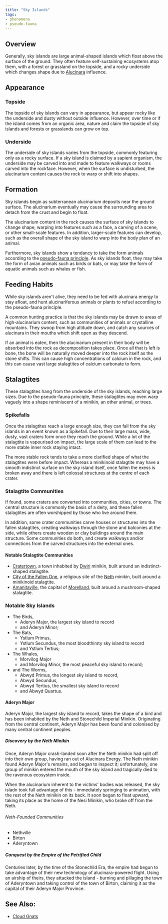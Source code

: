 ```yaml
---
title: "Sky Islands"
tags:
- phenomena
- pseudo-fauna
---
```

## Overview
Generally, sky islands are large animal-shaped islands which float above the surface of the ground. They often feature self-sustaining ecosystems atop them, with a forest or grassland on the topside, and a rocky underside which changes shape due to [Alucinara](phenomena/alucinara.md) influence.

## Appearance
### Topside
The topside of sky islands can vary in appearance, but appear rocky like the underside and dusty without outside influence. However, over time or if the island comes from an organic area, nature and claim the topside of sky islands and forests or grasslands can grow on top.

### Underside
The underside of sky islands varies from the topside, commonly featuring only as a rocky surface. If a sky island is claimed by a sapient organism, the underside may be carved into and made to feature walkways or rooms carved into the rockface. However, when the surface is undisturbed, the alucinarium content causes the rock to warp or shift into shapes.

## Formation
Sky islands begin as subterranean alucinarium deposits near the ground surface. The alucinarium eventually may cause the surrounding area to detach from the crust and begin to float.

The alucinarium content in the rock causes the surface of sky islands to change shape, warping into features such as a face, a carving of a scene, or other small-scale features. In addition, larger-scale features can develop, such as the overall shape of the sky island to warp into the body plan of an animal.

Furthermore, sky islands show a tendancy to take the form animals according to the [pseudo-fauna principle](phenomena/pseudo-fauna-principle.md). As sky islands float, they may take the form of avian animals such as birds or bats, or may take the form of aquatic animals such as whales or fish.

## Feeding Habits
While sky islands aren't alive, they need to be fed with alucinara energy to stay afloat, and hunt alucinariferous animals or plants to refuel according to the pseudo-fauna principle.

A common hunting practice is that the sky islands may be drawn to areas of high-alucinarium content, such as communities of animals or crystalline mountains. They swoop from high altitude  down, and catch any sources of alucinara in their mouths which shift open as they descend.

If an animal is eaten, then the alucinarium present in their body will be absorbed into the rock as decomposition takes place. Once all that is left is bone, the bone will be naturally moved deeper into the rock itself as the stone shifts. This can cause high concentrations of calcium in the rock, and this can cause vast large stalagtites of calcium carbonate to form.

## Stalagtites
These stalagtites hang from the underside of the sky islands, reaching large sizes. Due to the pseudo-fauna principle, these stalagtites may even warp vaguely into a shape reminiscent of a minikin, an other animal, or trees.

### Spikefalls
Once the stalagtites reach a large enough size, they can fall from the sky islands in an event known as a Spikefall. Due to their large mass, wide, dusty, vast craters form once they reach the ground. While a lot of the stalagtite is vapourised on impact, the large scale of them can lead to the more stable inner rock staying intact.

The more stable rock tends to take a more clarified shape of what the stalagtites were before impact. Whereas a minikinoid stalagtite may have a smooth indistinct surface on the sky island itself, once fallen the exess is broken away and there is left colossal structures at the centre of each crater.

### Stalagtite Communities
If found, some craters are converted into communities, cities, or towns. The central structure is commonly the basis of a deity, and these fallen stalagtites are often worshipped by those who live around them.

In addition, some crater communities carve houses or structures into the fallen stalagtites, creating walkways through the stone and balconies at the side, while others create wooden or clay buildings around the main structure. Some communities do both, and create walkways and/or connections from the carved structures into the external ones.

#### Notable Stalagtite Communities
- [Cratertown](locations/cratertown.md), a town inhabited by [Dwiri](cultures/dwiri.md) minikin, built around an indistinct-shaped stalagtite.
- [City of the Fallen One](locations/city-of-the-fallen-one.md), a religious site of the [Neth](cultures/neth.md) minikin, built around a minikinoid stalagtite.
- [Amanitaville](locations/amanitaville.md), the capital of [Morelland](locations/morelland.md), built around a mushroom-shaped stalagtite.

### Notable Sky Islands
- The Birds,
	- Aderyn Major, the largest sky island to record
	- and Aderyn Minor;
- The Bats,
	- Ystlum Primus,
	- Ystlum Secundus, the most bloodthirsty sky island to record
	- and Ystlum Tertius;
- The Whales,
	- Morvilog Major
	- and Morvilog Minor, the most peaceful sky island to record;
- and The Worms,
	- Abwyd Primus, the longest sky island to record,
	- Abwyd Secundus,
	- Abwyd Tertius, the smallest sky island to record
	- and Abwyd Quartus.

#### Aderyn Major
Aderyn Major, the largest sky island to record, takes the shape of a bird and has been inhabited by the Neth and Stonechild Imperial Minikin. Originating from the central continent, Aderyn Major has been found and colonised by many central continent peoples.

##### Discovery by the Neth Minikin
Once, Aderyn Major crash-landed soon after the Neth minikin had split off into their own group, having ran out of Alucinara Energy. The Neth minikin found Aderyn Major's remains, and began to inspect it; unfortunately, one group of minikin entered the mouth of the sky island and tragically died to the ravenous ecosystem inside.

When the alucinarium inherent to the victims' bodies was released, the sky isladn took full advantage of this - immediately springing to animation, with the rest of the Neth minikin on its back. It soon began to float upward, taking its place as the home of the Nesi Minikin, who broke off from the Neth.

###### Neth-Founded Communities
- Nethville
- Birton
- Aderyntown

##### Conquest by the Empire of the Petrified Child
Centuries later, by the time of the Stonechild Era, the empire had begun to take advantage of their new technology of alucinara-powered flight. Using an airship of theirs, they attacked the island - burning and pillaging the town of Aderyntown and taking control of the town of Birton, claiming it as the capital of their Aderyn Major Province.

## See Also:
- [Cloud Gnats](phenomena/cloud-gnat.md)